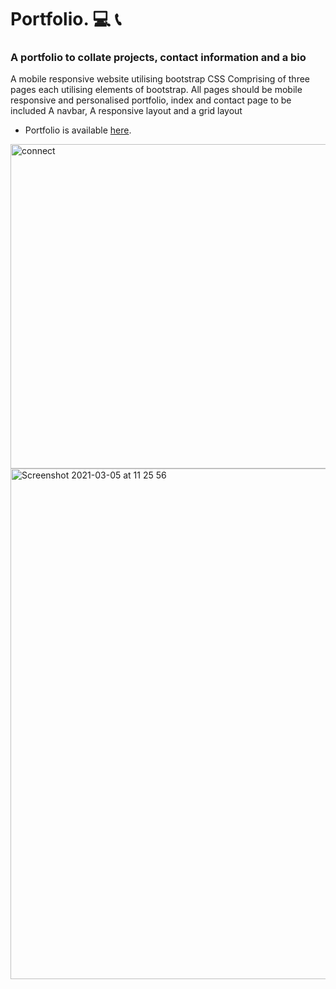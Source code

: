 # Portfolio. :computer: :telephone_receiver:
### A portfolio to collate projects, contact information and a bio 

A mobile responsive website utilising bootstrap CSS
Comprising of three pages each utilising elements of bootstrap.
All pages should be mobile responsive and personalised 
portfolio, index and contact page to be included
A navbar, A responsive layout and a grid layout


* Portfolio is available [here](https://je33ica.github.io/Portfolio/).



<img width="519" alt="connect" src="https://user-images.githubusercontent.com/67834752/102727155-f5167600-431b-11eb-9296-09a9e6c8ce30.png">
<img width="817" alt="Screenshot 2021-03-05 at 11 25 56" src="https://user-images.githubusercontent.com/67834752/110109593-93579b00-7da5-11eb-9623-a3876e852a17.png">


